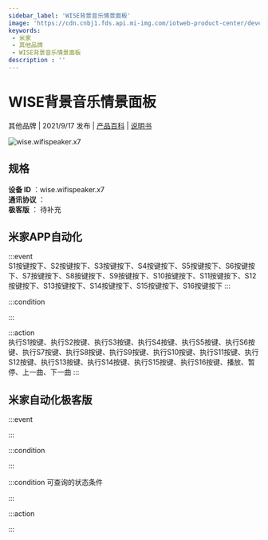 ```yaml
---
sidebar_label: 'WISE背景音乐情景面板'
image: 'https://cdn.cnbj1.fds.api.mi-img.com/iotweb-product-center/developer_1632895549971dHDu2xhQ.png?GalaxyAccessKeyId=AKVGLQWBOVIRQ3XLEW&Expires=9223372036854775807&Signature=Oas3Su9Fodnsmvz+btGFprTeC/Q='
keywords: 
 - 米家
 - 其他品牌
 - WISE背景音乐情景面板
description : ''
---
```

# WISE背景音乐情景面板

其他品牌 | 2021/9/17 发布 | [产品百科](https://home.mi.com/webapp/content/baike/product/index.html?model=wise.wifispeaker.x7/) | [说明书](https://home.mi.com/views/introduction.html?model=wise.wifispeaker.x7&region=cn)

![wise.wifispeaker.x7](https://cdn.cnbj1.fds.api.mi-img.com/iotweb-product-center/developer_1632895549971dHDu2xhQ.png?GalaxyAccessKeyId=AKVGLQWBOVIRQ3XLEW&Expires=9223372036854775807&Signature=Oas3Su9Fodnsmvz+btGFprTeC/Q=)

## 规格  
> 
**设备 ID** ：wise.wifispeaker.x7  
**通讯协议** ：  
**极客版**  ： 待补充 


## 米家APP自动化  

:::event  
S1按键按下、S2按键按下、S3按键按下、S4按键按下、S5按键按下、S6按键按下、S7按键按下、S8按键按下、S9按键按下、S10按键按下、S11按键按下、S12按键按下、S13按键按下、S14按键按下、S15按键按下、S16按键按下
:::

:::condition  

:::

:::action   
执行S1按键、执行S2按键、执行S3按键、执行S4按键、执行S5按键、执行S6按键、执行S7按键、执行S8按键、执行S9按键、执行S10按键、执行S11按键、执行S12按键、执行S13按键、执行S14按键、执行S15按键、执行S16按键、播放、暂停、上一曲、下一曲
:::

## 米家自动化极客版  

:::event  

:::

:::condition  

:::

:::condition 可查询的状态条件  

:::

:::action  

:::

        
